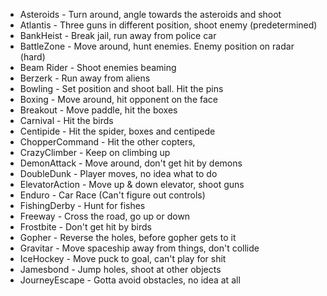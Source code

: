  * Asteroids - Turn around, angle towards the asteroids and shoot
 * Atlantis - Three guns in different position, shoot enemy (predetermined)
 * BankHeist - Break jail, run away from police car
 * BattleZone - Move around, hunt enemies. Enemy position on radar (hard)
 * Beam Rider - Shoot enemies beaming
 * Berzerk - Run away from aliens
 * Bowling - Set position and shoot ball. Hit the pins
 * Boxing - Move around, hit opponent on the face
 * Breakout - Move paddle, hit the boxes
 * Carnival - Hit the birds
 * Centipide - Hit the spider, boxes and centipede
 * ChopperCommand - Hit the other copters,
 * CrazyClimber - Keep on climbing up
 * DemonAttack - Move around, don't get hit by demons
 * DoubleDunk - Player moves, no idea what to do
 * ElevatorAction - Move up & down elevator, shoot guns
 * Enduro - Car Race (Can't figure out controls)
 * FishingDerby - Hunt for fishes
 * Freeway - Cross the road, go up or down
 * Frostbite - Don't get hit by birds
 * Gopher - Reverse the holes, before gopher gets to it
 * Gravitar - Move spaceship away from things, don't collide
 * IceHockey - Move puck to goal, can't play for shit
 * Jamesbond - Jump holes, shoot at other objects
 * JourneyEscape - Gotta avoid obstacles, no idea at all
